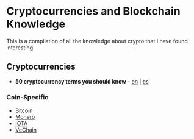 # Cryptocurrencies and Blockchain Knowledge

This is a compilation of all the knowledge about crypto that I have found interesting.

## Cryptocurrencies
- **50 cryptocurrency terms you should know** - [en](cryptocurrencies/50_terms_ysk.md) | [es](cryptocurrencies/es/50_terms_ysk.md)

### Coin-Specific
- [Bitcoin](cryptocurrencies/Bitcoin)
- [Monero](cryptocurrencies/Monero)
- [IOTA](cryptocurrencies/IOTA)
- [VeChain](cryptocurrencies/VeChain)
